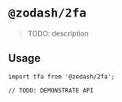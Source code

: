 # `@zodash/2fa`

> TODO: description

## Usage

```
import tfa from '@zodash/2fa';

// TODO: DEMONSTRATE API
```
